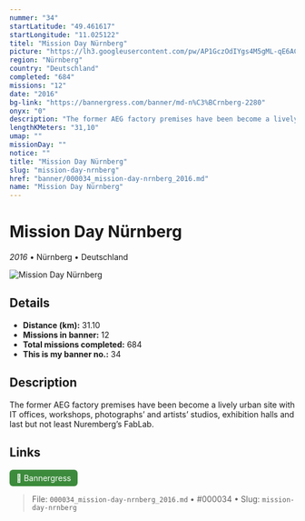 ```yaml
---
nummer: "34"
startLatitude: "49.461617"
startLongitude: "11.025122"
titel: "Mission Day Nürnberg"
picture: "https://lh3.googleusercontent.com/pw/AP1GczOdIYgs4M5gML-qE6ACUAVB-azU0OrsAkN25k3B9raO3YkdiubmpjRGi3L0WQ5nExJJ_rVlhpRj00ff2i_XwZ_n4lFzmi4vswtEEfjQcS10L_3-d9cvDiqEoP7IEefv6aKpTJJRJFvfZQaXjd0tw8D_pw=w1060-h316-s-no?authuser=0"
region: "Nürnberg"
country: "Deutschland"
completed: "684"
missions: "12"
date: "2016"
bg-link: "https://bannergress.com/banner/md-n%C3%BCrnberg-2280"
onyx: "0"
description: "The former AEG factory premises have been become a lively urban site with IT offices, workshops, photographs’ and artists’ studios, exhibition halls and last but not least Nuremberg’s FabLab."
lengthKMeters: "31,10"
umap: ""
missionDay: ""
notice: ""
title: "Mission Day Nürnberg"
slug: "mission-day-nrnberg"
href: "banner/000034_mission-day-nrnberg_2016.md"
name: "Mission Day Nürnberg"
---
```

# Mission Day Nürnberg

*2016* • Nürnberg • Deutschland

![Mission Day Nürnberg](https://lh3.googleusercontent.com/pw/AP1GczOdIYgs4M5gML-qE6ACUAVB-azU0OrsAkN25k3B9raO3YkdiubmpjRGi3L0WQ5nExJJ_rVlhpRj00ff2i_XwZ_n4lFzmi4vswtEEfjQcS10L_3-d9cvDiqEoP7IEefv6aKpTJJRJFvfZQaXjd0tw8D_pw=w1060-h316-s-no?authuser=0)



## Details
- **Distance (km):** 31.10
- **Missions in banner:** 12
- **Total missions completed:** 684
- **This is my banner no.:** 34



## Description
The former AEG factory premises have been become a lively urban site with IT offices, workshops, photographs’ and artists’ studios, exhibition halls and last but not least Nuremberg’s FabLab.



## Links
<a href="https://bannergress.com/banner/md-n%C3%BCrnberg-2280" target="_blank" style="display:inline-block;margin-right:8px;padding:6px 12px;background:#3c8b3c;color:#fff;text-decoration:none;border-radius:6px;">🔗 Bannergress</a>



> File: `000034_mission-day-nrnberg_2016.md`
> • #000034
> • Slug: `mission-day-nrnberg`
